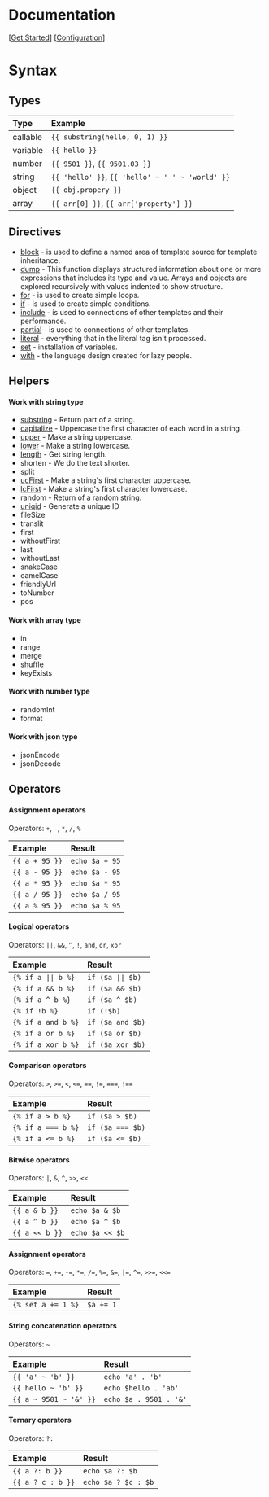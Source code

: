 Documentation
=============

[[Get Started](./get-started.md)]
[[Configuration](./configure.md)]

Syntax
======

## Types

| Type | Example |
| :--- | :--- |
| callable | `{{ substring(hello, 0, 1) }}` |
| variable | `{{ hello }}` |
| number | `{{ 9501 }}`, `{{ 9501.03 }}` |
| string | `{{ 'hello' }}`, `{{ 'hello' ~ ' ' ~ 'world' }}` |
| object | `{{ obj.propery }}` |
| array | `{{ arr[0] }}`, `{{ arr['property'] }}` |

## Directives

 * [block](./directives/block.md) - is used to define a named area of template source for template inheritance.
 * [dump](./directives/dump.md) - This function displays structured information about one or more expressions that includes its type and value. Arrays and objects are explored recursively with values indented to show structure.
 * [for](./directives/for.md) - is used to create simple loops.
 * [if](./directives/if.md) - is used to create simple conditions.
 * [include](./directives/include.md#directive-{%-include-%}) - is used to connections of other templates and their performance.
 * [partial](./directives/include.md#directive-{%-partial-%}) - is used to connections of other templates.
 * [literal](./directives/literal.md) - everything that in the literal tag isn't processed. 
 * [set](./directives/set.md) - installation of variables.
 * [with](./directives/with.md) - the language design created for lazy people.

## Helpers

#### Work with string type

* [substring](https://php.net/manual/en/function.substr.php) - Return part of a string.
* [capitalize](https://php.net/manual/en/function.ucwords.php) - Uppercase the first character of each word in a string.
* [upper](https://php.net/manual/en/function.strtoupper.php) - Make a string uppercase.
* [lower](https://php.net/manual/en/function.strtolower.php) - Make a string lowercase.
* [length](https://php.net/manual/en/function.strlen.php) - Get string length.
* shorten - We do the text shorter.
* split
* [ucFirst](https://php.net/manual/en/function.ucfirst.php) - Make a string's first character uppercase.
* [lcFirst](https://php.net/manual/en/function.lcfirst.php) -  Make a string's first character lowercase.
* random - Return of a random string.
* [uniqid](https://php.net/manual/en/function.uniqid.php) - Generate a unique ID
* fileSize
* translit
* first
* withoutFirst
* last
* withoutLast
* snakeCase
* camelCase
* friendlyUrl
* toNumber
* pos

#### Work with array type

* in
* range
* merge
* shuffle
* keyExists

#### Work with number type

* randomInt
* format

#### Work with json type

* jsonEncode
* jsonDecode

## Operators

#### Assignment operators 
Operators: `+`, `-`, `*`, `/`, `%`

| Example | Result |
| :--- | :--- |
| `{{ a + 95 }}` | `echo $a + 95` |
| `{{ a - 95 }}` | `echo $a - 95` |
| `{{ a * 95 }}` | `echo $a * 95` |
| `{{ a / 95 }}` | `echo $a / 95` |
| `{{ a % 95 }}` | `echo $a % 95` |

#### Logical operators
Operators: `||`, `&&`, `^`, `!`, `and`, `or`, `xor`

| Example | Result |
| :--- | :--- |
| `{% if a ∣∣ b %}` | `if ($a ∣∣ $b)` |
| `{% if a && b %}` | `if ($a && $b)` |
| `{% if a ^ b %}` | `if ($a ^ $b)` |
| `{% if !b %}` | `if (!$b)` |
| `{% if a and b %}` | `if ($a and $b)` |
| `{% if a or b %}` | `if ($a or $b)` |
| `{% if a xor b %}` | `if ($a xor $b)` |

#### Comparison operators
Operators: `>`, `>=`, `<`, `<=`, `==`, `!=`, `===`, `!==`

| Example | Result |
| :--- | :--- |
| `{% if a > b %}` | `if ($a > $b)` |
| `{% if a === b %}` | `if ($a === $b)` |
| `{% if a <= b %}` | `if ($a <= $b)` |

#### Bitwise operators
Operators: `|`, `&`, `^`, `>>`, `<<`

| Example | Result |
| :--- | :--- |
| `{{ a & b }}` | `echo $a & $b` |
| `{{ a ^ b }}` | `echo $a ^ $b` |
| `{{ a << b }}` | `echo $a << $b` |

#### Assignment operators 
Operators: `=`, `+=`, `-=`, `*=`, `/=`, `%=`, `&=`, `|=`, `^=`, `>>=`, `<<=`

| Example | Result |
| :--- | :--- |
| `{% set a += 1 %}` | `$a += 1` |

#### String concatenation operators 
Operators: `~`

| Example | Result |
| :--- | :--- |
| `{{ 'a' ~ 'b' }}` | `echo 'a' . 'b'` |
| `{{ hello ~ 'b' }}` | `echo $hello . 'ab'` |
| `{{ a ~ 9501 ~ '&' }}` | `echo $a . 9501 . '&'` |

#### Ternary operators 
Operators: `?:`

| Example | Result |
| :--- | :--- |
| `{{ a ?: b }}` | `echo $a ?: $b` |
| `{{ a ? c : b }}` | `echo $a ? $c : $b` |
